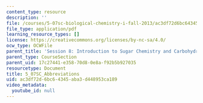 ```yaml
---
content_type: resource
description: ''
file: /courses/5-07sc-biological-chemistry-i-fall-2013/ac3df72d6bc64345aba3d448953ca189_5_07SC_Abbreviations.pdf
file_type: application/pdf
learning_resource_types: []
license: https://creativecommons.org/licenses/by-nc-sa/4.0/
ocw_type: OCWFile
parent_title: 'Session 8: Introduction to Sugar Chemistry and Carbohydrate Catabolism'
parent_type: CourseSection
parent_uid: 17c27441-e358-70d8-0e8a-f92b5b927035
resourcetype: Document
title: 5_07SC_Abbreviations
uid: ac3df72d-6bc6-4345-aba3-d448953ca189
video_metadata:
  youtube_id: null
---
```

